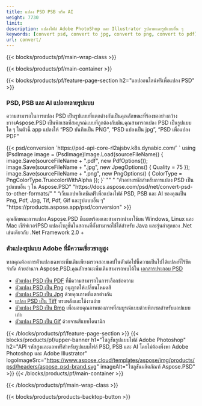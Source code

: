 ```yaml
---
title: แปลง PSD PSB หรือ AI
weight: 7730
limit: 
description: แปลงไฟล์ Adobe PhotoShop และ Illustrator รูปภาพและรูปแบบอื่น ๆ
keywords: [convert psd, convert to jpg, convert to png, convert to pdf]
url: convert/
---
```


{{< blocks/products/pf/main-wrap-class >}}

{{< blocks/products/pf/main-container >}}

{{< blocks/products/pf/feature-page-section h2="แอปออนไลน์ฟรีเพื่อแปลง PSD" >}}
<h3 class="headingpdleft">PSD, PSB และ AI แปลงหลายรูปแบบ</h3>
<p>ความสามารถในการแปลง PSD เป็นรูปแบบที่แตกต่างกันเป็นคุณลักษณะที่ร้องขออย่างกว้างขวางAspose.PSD เป็นพิกเซลที่สมบูรณ์แบบที่ถูกต้องกับมัน.คุณสามารถแปลง PSD เป็นรูปแบบใด ๆ ในตัวนี้ app แปลงให้ “PSD บันทึกเป็น PNG”, “PSD แปลงเป็น jpg”, “PSD เพื่อแปลง PDF”</p>
{{< psd/conversion `https://psd-api-core-rl2ajsbv.k8s.dynabic.com/` 
`    using (PsdImage image = (PsdImage)Image.Load(sourceFileName))
    {
        image.Save(sourceFileName + ".pdf", new PdfOptions());
        image.Save(sourceFileName + ".jpg",  new JpegOptions() { Quality = 75 });
        image.Save(sourceFileName + ".png",  new PngOptions() {  ColorType = PngColorType.TruecolorWithAlpha });
    }` 
"" "
“ตัวอย่างรหัสสำหรับการแปลง PSD เป็นรูปแบบอื่น ๆ ใน Aspose.PSD"  "https://docs.aspose.com/psd/net/convert-psd-to-other-formats/" "
“เว็บแอปพลิเคชันฟรีเพื่อแปลงไฟล์ PSD, PSB และ AI ของคุณเป็น Png, Pdf, Jpg, Tif, Pdf, Gif และรูปแบบอื่น ๆ" "https://products.aspose.app/psd/conversion" >}}
<br />
<p>คุณลักษณะการแปลง Aspose.PSD มีเมฆพร้อมและสามารถนำมาใช้บน Windows, Linux และ Mac เซิร์ฟเวอร์PSD แปลงโซลูชั่นในสถานที่ตั้งสามารถใช้ได้สำหรับ Java และรุ่นล่าสุดของ .Net เช่นเดียวกับ .Net Framework 2.0 +</p>

<h3 class="headingpdleft">ตัวแปลงรูปแบบ Adobe ที่มีความเชี่ยวชาญสูง</h3>
<p>หากคุณต้องการตัวแปลงเฉพาะเพิ่มเติมเพียงตรวจสอบแอปในตัวต่อไปนี้ความเป็นไปได้แปลงที่ไร้ขีด จำกัด ด้วยอำนาจ Aspose.PSD.คุณลักษณะเพิ่มเติมสามารถพบได้ใน <a href="https://docs.aspose.com/psd/">เอกสารประกอบ PSD</a></p>
<ul>
<li><a href="to-pdf">ตัวแปลง PSD เป็น PDF</a> ที่มีความสามารถในการเลือกข้อความ</li>
<li><a href="to-png">ตัวแปลง PSD เป็น Png</a> อนุญาตให้เปลี่ยนโหมดสี</li>
<li><a href="to-jpg">ตัวแปลง PSD เป็น Jpg</a> ด้วยคุณภาพที่แตกต่างกัน</li>
<li><a href="to-tiff">แปลง PSD เป็น Tiff</a> ทรงพลังและใช้งานง่าย</li>
<li><a href="to-bmp">ตัวแปลง PSD เป็น Bmp</a> เพื่อมอบคุณภาพของภาพที่สมบูรณ์แบบด้วยพิกเซลสำหรับแอปแบบเก่า</li>
<li><a href="to-gif">ตัวแปลง PSD เป็น Gif</a> ด้วยจานสีแบบไดนามิก</li>
</ul>

{{< /blocks/products/pf/feature-page-section >}}
{{< blocks/products/pf/upper-banner h1="โซลูชันรูปแบบไฟล์ Adobe Photoshop" h2="API รหัสสูงและแอพฟรีสำหรับรูปแบบไฟล์ PSD, PSB และ AI โดยไม่ต้องพึ่งพา Adobe Photoshop และ Adobe Illustrator" logoImageSrc="https://www.aspose.cloud/templates/aspose/img/products/psd/headers/aspose_psd-brand.svg" imageAlt="โซลูชันผลิตภัณฑ์ Aspose.PSD" >}}
{{< /blocks/products/pf/main-container >}}


{{< /blocks/products/pf/main-wrap-class >}}

{{< blocks/products/products-backtop-button >}}
